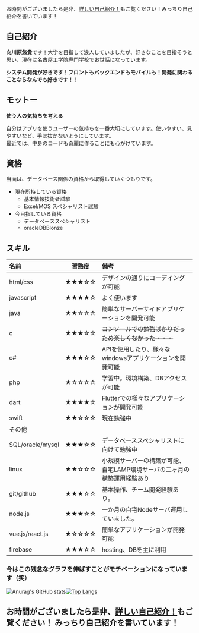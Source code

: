 
お時間がございましたら是非、[詳しい自己紹介！](https://github.com/Mu-munn/Mu-munn/blob/main/learnmore/MoreDetails.md)もご覧ください！みっちり自己紹介を書いています！

## 自己紹介

**向川原悠貴**です！大学を目指して浪人していましたが、好きなことを目指そうと思い、現在は名古屋工学院専門学校でお世話になっています。

**システム開発が好きです！フロントもバックエンドもモバイルも！開発に関わることならなんでも好きです！！**

## モットー

 **使う人の気持ちを考える**

自分はアプリを使うユーザーの気持ちを一番大切にしています。使いやすい、見やすいなど、手は抜かないようにしています。  
最近では、中身のコードも奇麗に作ることにも心がけています。

## 資格

当面は、データベース関係の資格から取得していくつもりです。

- 現在所持している資格
  - 基本情報技術者試験
  - Excel/MOS スペシャリスト試験
- 今目指している資格
  - データベーススペシャリスト
  - oracleDBBlonze

## スキル
| 名前 | 習熟度 | 備考 |
|:-----------|:-----------:|:------------|
| html/css   | ★★★☆☆ | デザインの通りにコーデイングが可能 |
| javascript | ★★★★☆ | よく使います |
| java | ★★☆☆☆ | 簡単なサーバーサイドアプリケーションを開発可能 |
| c | ★★★☆☆ | ~~コンソールでの勉強ばかりだっため楽しくなかった・・・~~ | 
| c#  | ★★★☆☆ | APIを使用したり、様々なwindowsアプリケーションを開発可能 |
| php  | ★☆☆☆☆ | 学習中。環境構築、DBアクセスが可能 |
| dart | ★★★★☆ | Flutterでの様々なアプリケーションが開発可能 |
| swift    | ★★☆☆☆ | 現在勉強中 |
| その他 |
| SQL/oracle/mysql   | ★★★☆☆ | データベーススペシャリストに向けて勉強中 |
| linux | ★★☆☆☆ | 小規模サーバーの構築が可能、自宅LAMP環境サーバの二ヶ月の構築運用経験あり | 
| git/github | ★★★☆☆ | 基本操作、チーム開発経験あり。 | 
| node.js | ★★★☆☆| 一か月の自宅Nodeサーバ運用していました。 |
| vue.js/react.js | ★☆☆☆☆| 簡単なアプリケーションが開発可能 |
| firebase | ★★★☆☆ | hosting、DBを主に利用 |


### 今はこの残念なグラフを伸ばすことがモチベーションになっています（笑）
![Anurag's GitHub stats](https://github-readme-stats.vercel.app/api?username=Mu-munn&show_icons=true)[![Top Langs](https://github-readme-stats.vercel.app/api/top-langs/?username=Mu-munn&layout=compact)](https://github.com/anuraghazra/github-readme-stats)

## お時間がございましたら是非、[詳しい自己紹介！](https://github.com/Mu-munn/Mu-munn/blob/main/learnmore/MoreDetails.md)もご覧ください！  みっちり自己紹介を書いています！

